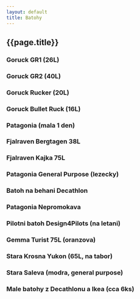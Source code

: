```yaml
---
layout: default
title: Batohy
---
```


## {{page.title}}

### Goruck GR1 (26L)

### Goruck GR2 (40L)

### Goruck Rucker (20L)

### Goruck Bullet Ruck (16L)

### Patagonia (mala 1 den)

### Fjalraven Bergtagen 38L

### Fjalraven Kajka 75L

### Patagonia General Purpose (lezecky)

### Batoh na behani Decathlon

### Patagonia Nepromokava

### Pilotni batoh Design4Pilots (na letani)

### Gemma Turist 75L (oranzova)

### Stara Krosna Yukon (65L, na tabor)

### Stara Saleva (modra, general purpose)

### Male batohy z Decathlonu a Ikea (cca 6ks)
